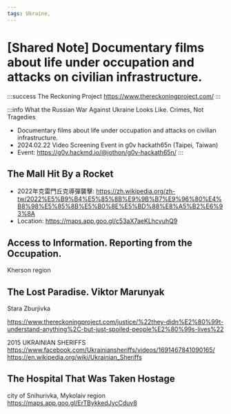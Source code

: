 ```yaml
---
tags: Ukraine, 
---
```


# [Shared Note] Documentary films about life under occupation and attacks on civilian infrastructure. 

:::success
The Reckoning Project
https://www.thereckoningproject.com/
:::

:::info
What the Russian War Against Ukraine Looks Like. Crimes, Not Tragedies
- Documentary films about life under occupation and attacks on civilian infrastructure. 
- 2024.02.22 Video Screening Event in g0v hackath65n (Taipei, Taiwan)
- Event: https://g0v.hackmd.io/@jothon/g0v-hackath65n/
:::


## The Mall Hit By a Rocket

* 2022年克雷門丘克導彈襲擊: https://zh.wikipedia.org/zh-tw/2022%E5%B9%B4%E5%85%8B%E9%9B%B7%E9%96%80%E4%B8%98%E5%85%8B%E5%B0%8E%E5%BD%88%E8%A5%B2%E6%93%8A
* Location: https://maps.app.goo.gl/c53aX7aeKLhcvuhQ9

## Access to Information. Reporting from the Occupation. 

Kherson region

## The Lost Paradise. Viktor Marunyak

Stara Zburjivka

https://www.thereckoningproject.com/justice/%22they-didn%E2%80%99t-understand-anything%2C-but-just-spoiled-people%E2%80%99s-lives%22

2015 UKRAINIAN SHERIFFS
https://www.facebook.com/Ukrainiansheriffs/videos/1691467841090165/
https://en.wikipedia.org/wiki/Ukrainian_Sheriffs


## The Hospital That Was Taken Hostage

city of Snihurivka, Mykolaiv region
https://maps.app.goo.gl/ErTBykkedJycCduv8